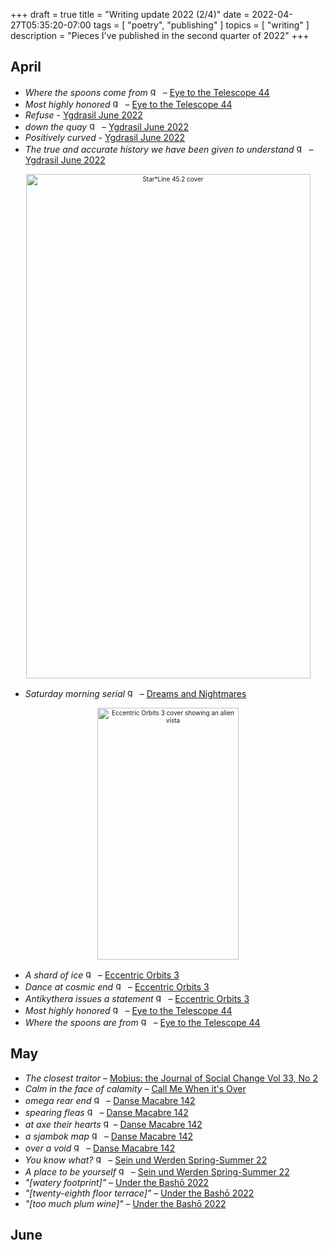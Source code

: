 +++
draft = true
title = "Writing update 2022 (2/4)"
date = 2022-04-27T05:35:20-07:00
tags = [
  "poetry",
  "publishing"
]
topics = [
  "writing"
]
description = "Pieces I've published in the second quarter of 2022"
+++

## April

* *Where the spoons come from* <img src="https://milkfish08.s3.amazonaws.com/photo/blog/award_star_gold_1.png" width=16 height=16 title="gold star" /> – [Eye to the Telescope 44](http://eyetothetelescope.com/archives/044issue.html)
* *Most highly honored* <img src="https://milkfish08.s3.amazonaws.com/photo/blog/award_star_gold_1.png" width=16 height=16 title="gold star" /> – [Eye to the Telescope 44](http://eyetothetelescope.com/archives/044issue.html)
* *Refuse* - [Ygdrasil June 2022](https://www.academia.edu/71559974/Ygdrasil_June_2022_issue)
* *down the quay* <img src="https://milkfish08.s3.amazonaws.com/photo/blog/award_star_gold_1.png" width=16 height=16 title="gold star" /> – [Ygdrasil June 2022](https://www.academia.edu/71559974/Ygdrasil_June_2022_issue)
* *Positively curved* - [Ygdrasil June 2022](https://www.academia.edu/71559974/Ygdrasil_June_2022_issue)
* *The true and accurate history we have been given to understand*  <img src="https://milkfish08.s3.amazonaws.com/photo/blog/award_star_gold_1.png" width=16 height=16 title="gold star" /> – [Ygdrasil June 2022](https://www.academia.edu/71559974/Ygdrasil_June_2022_issue)
<div align="center" style="font-size:x-small"><img src="https://milkfish08.s3.amazonaws.com/photo/blog/FQq21W0VkAE_uOx.jpg"  title="Star*Line 45.2 cover" alt="Star*Line 45.2 cover" width=455 height=807 /></div>

* *Saturday morning serial* <img src="https://milkfish08.s3.amazonaws.com/photo/blog/award_star_gold_1.png" width=16 height=16 title="gold star" /> – [Dreams and Nightmares](https://dreamsandnightmaresmagazine.blogspot.com/)
<div align="center" style="font-size:x-small"><img src="https://milkfish08.s3.amazonaws.com/photo/blog/20220422_161625.jpg"  title="Eccentric Orbits 3 cover" alt="Eccentric Orbits 3 cover showing an alien vista" width=226 height=403 /></div>

* *A shard of ice* <img src="https://milkfish08.s3.amazonaws.com/photo/blog/award_star_gold_1.png" width=16 height=16 title="gold star" /> – [Eccentric Orbits 3](https://dimensionfold.com/catalog/poetry-books/eccentric-orbits/)
* *Dance at cosmic end* <img src="https://milkfish08.s3.amazonaws.com/photo/blog/award_star_gold_1.png" width=16 height=16 title="gold star" /> – [Eccentric Orbits 3](https://dimensionfold.com/catalog/poetry-books/eccentric-orbits/)
* *Antikythera issues a statement* <img src="https://milkfish08.s3.amazonaws.com/photo/blog/award_star_gold_1.png" width=16 height=16 title="gold star" /> – [Eccentric Orbits 3](https://dimensionfold.com/catalog/poetry-books/eccentric-orbits/)
* *Most highly honored* <img src="https://milkfish08.s3.amazonaws.com/photo/blog/award_star_gold_1.png" width=16 height=16 title="gold star" /> – [Eye to the Telescope 44](https://eyetothetelescope.com/archives/044issue.html)
* *Where the spoons are from* <img src="https://milkfish08.s3.amazonaws.com/photo/blog/award_star_gold_1.png" width=16 height=16 title="gold star" /> – [Eye to the Telescope 44](https://eyetothetelescope.com/archives/044issue.html)

## May

* *The closest traitor* – [Mobius: the Journal of Social Change Vol 33, No 2](https://mobiusmagazine.com/poetry/closestt.html)
* *Calm in the face of calamity* – [Call Me When it's Over](https://callmebrackets.net/call-me-when-its-over/)
* *omega rear end* <img src="https://milkfish08.s3.amazonaws.com/photo/blog/award_star_gold_1.png" width=16 height=16 title="gold star" /> – [Danse Macabre 142](https://dansemacabreonline.wixsite.com/neudm/richard-magahiz-john-sexton-142)
* *spearing fleas* <img src="https://milkfish08.s3.amazonaws.com/photo/blog/award_star_gold_1.png" width=16 height=16 title="gold star" /> – [Danse Macabre 142](https://dansemacabreonline.wixsite.com/neudm/richard-magahiz-john-sexton-142)
* *at axe their hearts* <img src="https://milkfish08.s3.amazonaws.com/photo/blog/award_star_gold_1.png" width=16 height=16 title="gold star" />– [Danse Macabre 142](https://dansemacabreonline.wixsite.com/neudm/richard-magahiz-john-sexton-142)
* *a sjambok map* <img src="https://milkfish08.s3.amazonaws.com/photo/blog/award_star_gold_1.png" width=16 height=16 title="gold star" /> – [Danse Macabre 142](https://dansemacabreonline.wixsite.com/neudm/richard-magahiz-john-sexton-142)
* *over a void* <img src="https://milkfish08.s3.amazonaws.com/photo/blog/award_star_gold_1.png" width=16 height=16 title="gold star" /> – [Danse Macabre 142](https://dansemacabreonline.wixsite.com/neudm/richard-magahiz-john-sexton-142)
* *You know what?* <img src="https://milkfish08.s3.amazonaws.com/photo/blog/award_star_gold_1.png" width=16 height=16 title="gold star" /> –  [Sein und Werden Spring-Summer 22](http://www.kissthewitch.co.uk/seinundwerden/spring-summer22/page35.html)
* *A place to be yourself* <img src="https://milkfish08.s3.amazonaws.com/photo/blog/award_star_gold_1.png" width=16 height=16 title="gold star" /> –  [Sein und Werden Spring-Summer 22](http://www.kissthewitch.co.uk/seinundwerden/spring-summer22/page25.html)
* *"[watery footprint]"* – [Under the Bashō 2022](https://underthebasho.com/the-journal/under-the-basho-2022/haiku/richard-magahiz.html)
* *"[twenty-eighth floor terrace]"* – [Under the Bashō 2022](https://underthebasho.com/the-journal/under-the-basho-2022/haiku/richard-magahiz.html)
* *"[too much plum wine]"* – [Under the Bashō 2022](https://underthebasho.com/the-journal/under-the-basho-2022/haiku/richard-magahiz.html)

## June
